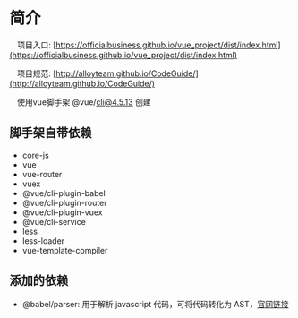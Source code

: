# 简介
&emsp;项目入口: [https://officialbusiness.github.io/vue_project/dist/index.html](https://officialbusiness.github.io/vue_project/dist/index.html)

&emsp;项目规范: [http://alloyteam.github.io/CodeGuide/](http://alloyteam.github.io/CodeGuide/)

&emsp;使用vue脚手架 @vue/cli@4.5.13 创建

## 脚手架自带依赖
* core-js
* vue
* vue-router
* vuex
* @vue/cli-plugin-babel
* @vue/cli-plugin-router
* @vue/cli-plugin-vuex
* @vue/cli-service
* less
* less-loader
* vue-template-compiler

## 添加的依赖
* @babel/parser: 用于解析 javascript 代码，可将代码转化为 AST，[官网链接](https://babeljs.io/docs/en/babel-parser#babelparserparsecode-options)
<!-- * d3: 用于实现数据可视化的js库，[官网链接](https://d3js.org/)
* element-ui: 组件UI，用于参考和学习，[官网链接](https://element.eleme.cn/#/zh-CN) -->
